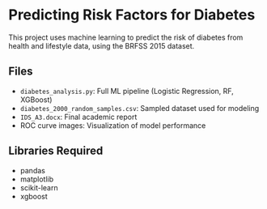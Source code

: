 # Predicting Risk Factors for Diabetes

This project uses machine learning to predict the risk of diabetes from health and lifestyle data, using the BRFSS 2015 dataset.

## Files

- `diabetes_analysis.py`: Full ML pipeline (Logistic Regression, RF, XGBoost)
- `diabetes_2000_random_samples.csv`: Sampled dataset used for modeling
- `IDS_A3.docx`: Final academic report
- ROC curve images: Visualization of model performance

## Libraries Required

- pandas
- matplotlib
- scikit-learn
- xgboost
